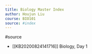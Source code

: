 ```yaml
---
title: Biology Master Index
author: Houjun Liu
course: BIO101
source: #index
---
```


#source 

* [[KB20200824141716]] Biology, Day 1